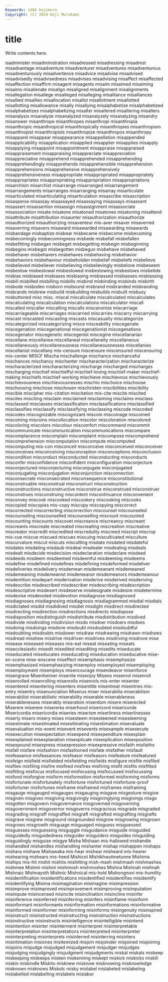 ```yaml
---
Keywords: 1484 kojimura
Copyright: (C) 2024 Koji Murakami
---
```


# title

Write contents here.



isadminister
misadministration misadressed misadressing misadrest misadvantage misadventure misadventurer misadventures misadventurous misadventurously
misadvertence misadvice misadvise misadvised misadvisedly misadvisedness misadvises misadvising misaffect misaffected
misaffection misaffirm misagent misagents misaim misaimed misaiming misaims misalienate misalign
misaligned misalignment misalignments misallegation misallege misalleged misalleging misalliance misalliances misallied
misallies misallocation misallot misallotment misallotted misallotting misallowance misally misallying misalphabetize
misalphabetized misalphabetizes misalphabetizing misalter misaltered misaltering misalters misanalysis misanalyze misanalyzed
misanalyzely misanalyzing misandry misanswer misanthrope misanthropes misanthropi misanthropia misanthropic misanthropical
misanthropically misanthropies misanthropism misanthropist misanthropists misanthropize misanthropos misanthropy misapparel misappear
misappearance misappellation misappended misapplicability misapplication misapplied misapplier misapplies misapply misapplying
misappoint misappointment misappraise misappraised misappraisement misappraising misappreciate misappreciation misappreciative misapprehend
misapprehended misapprehending misapprehendingly misapprehends misapprehensible misapprehension misapprehensions misapprehensive misapprehensively misapprehensiveness
misappropriate misappropriated misappropriately misappropriates misappropriating misappropriation misappropriations misarchism misarchist misarrange
misarranged misarrangement misarrangements misarranges misarranging misarray misarticulate misarticulated misarticulating misarticulation
misascribe misascription misasperse misassay misassayed misassaying misassays misassent misassert misassertion
misassign misassignment misassociate misassociation misate misatone misatoned misatones misatoning misattend
misattribute misattribution misaunter misauthorization misauthorize misauthorized misauthorizing misaventeur mis-aver misaver
misaverred misaverring misavers misaward misawarded misawarding misawards misbandage misbaptize misbear
misbecame misbecome misbecoming misbecomingly misbecomingness misbede misbefall misbefallen misbefitting misbegan
misbeget misbegetting misbegin misbeginning misbegins misbegot misbegotten misbegun misbehave misbehaved
misbehaver misbehavers misbehaves misbehaving misbehavior misbehaviors misbehaviour misbeholden misbelief misbeliefs
misbelieve misbelieved misbeliever misbelieving misbelievingly misbelove misbeseem misbestow misbestowal misbestowed
misbestowing misbestows misbetide misbias misbiased misbiases misbiasing misbiassed misbiasses misbiassing
misbill misbilled misbilling misbills misbind misbinding misbinds misbirth misbode misboden
misborn misbound misbrand misbranded misbranding misbrands misbrew misbuild misbuilding misbuilds
misbuilt misbusy misbuttoned misc misc. miscal miscalculate miscalculated miscalculates miscalculating
miscalculation miscalculations miscalculator miscall miscalled miscaller miscalling miscalls miscanonize miscarriage
miscarriageable miscarriages miscarried miscarries miscarry miscarrying miscast miscasted miscasting miscasts
miscasualty miscategorize miscategorized miscategorizing misce misceability miscegenate miscegenation miscegenational miscegenationist
miscegenations miscegenator miscegenetic miscegenist miscegine miscellanarian miscellane miscellanea miscellaneal miscellaneity
miscellaneous miscellaneously miscellaneousness miscellaneousnesses miscellanies miscellanist miscellany mis-censure miscensure miscensured
miscensuring mis-center MISCF Mischa mischallenge mischance mischanceful mischances mischancy mischanter
mischaracterization mischaracterize mischaracterized mischaracterizing mischarge mischarged mischarges mischarging mischief mischiefful
mischief-loving mischief-maker mischief-making mischiefs mischief-working mischieve mischievous mischievously mischievousness mischievousnesses
mischio mischoice mischoose mischoosing mischose mischosen mischristen miscibilities miscibility miscible
miscipher mis-citation miscitation mis-cite miscite miscited miscites misciting misclaim misclaimed
misclaiming misclaims misclass misclassed misclasses misclassification misclassifications misclassified misclassifies misclassify
misclassifying misclassing miscode miscoded miscodes miscognizable miscognizant miscoin miscoinage miscoined
miscoining miscoins miscollocation miscolor miscoloration miscolored miscoloring miscolors miscolour miscomfort
miscommand miscommit miscommunicate miscommunication miscommunications miscompare miscomplacence miscomplain miscomplaint miscompose
miscomprehend miscomprehension miscomputation miscompute miscomputed miscomputing mis-con misconceit misconceive misconceived
misconceiver misconceives misconceiving misconception misconceptions misconclusion miscondition misconduct misconducted misconducting
misconducts misconfer misconfidence misconfident misconfiguration misconjecture misconjectured misconjecturing misconjugate misconjugated
misconjugating misconjugation misconjunction misconnection misconsecrate misconsecrated misconsequence misconstitutional misconstruable misconstrual
misconstruct misconstruction misconstructions misconstructive misconstrue misconstrued misconstruer misconstrues misconstruing miscontent
miscontinuance misconvenient misconvey miscook miscooked miscookery miscooking miscooks miscopied miscopies
mis-copy miscopy miscopying miscorrect miscorrected miscorrecting miscorrection miscounsel miscounseled miscounseling
miscounselled miscounselling miscount miscounted miscounting miscounts miscovet miscreance miscreancy miscreant
miscreants miscreate miscreated miscreating miscreation miscreative miscreator miscredit miscredited miscredulity
miscreed miscript miscrop mis-cue miscue miscued miscues miscuing miscultivated misculture
miscurvature miscut miscuts miscutting misdate misdated misdateful misdates misdating misdaub
misdeal misdealer misdealing misdeals misdealt misdecide misdecision misdeclaration misdeclare misdeed
misdeeds misdeem misdeemed misdeemful misdeeming misdeems misdefine misdefined misdefines misdefining
misdeformed misdeliver misdeliveries misdelivery misdemean misdemeanant misdemeaned misdemeaning misdemeanist misdemeanor
misdemeanors misdemeanour misdentition misdepart misderivation misderive misderived misderiving misdescribe misdescribed
misdescriber misdescribing misdescription misdescriptive misdesert misdeserve misdesignate misdesire misdetermine misdevise
misdevoted misdevotion misdiagnose misdiagnosed misdiagnoses misdiagnosing misdiagnosis misdiagrammed misdial misdials
misdictated misdid misdidived misdiet misdight misdirect misdirected misdirecting misdirection misdirections
misdirects misdispose misdisposition misdistinguish misdistribute misdistribution misdived misdivide misdividing misdivision
misdo misdoer misdoers misdoes misdoing misdoings misdone misdoubt misdoubted misdoubtful
misdoubting misdoubts misdower misdraw misdrawing misdrawn misdraws misdread misdrew misdrive
misdriven misdrives misdriving misdrove mise misease miseased miseases mis-eat miseat
miseating miseats misecclesiastic misedit misedited misediting misedits miseducate miseducated miseducates
miseducating miseducation miseducative mise-en-scene mise-enscene miseffect misemphasis misemphasize misemphasized misemphasizing
misemploy misemployed misemploying misemployment misemploys misencourage misendeavor misenforce misengrave Misenheimer
misenite misenjoy Miseno misenrol misenroll misenrolled misenrolling misenrolls misenrols mis-enter
misenter misentered misentering misenters misentitle misentreat misentries mis-entry misentry misenunciation
Misenus miser miserabilia miserabilism miserabilist miserabilistic miserability miserable miserableness miserablenesses
miserably miseration miserdom misere miserected Miserere miserere misereres miserhood misericord
misericorde Misericordia misericordia miseries miserism miserliness miserlinesses miserly misers misery
mises misesteem misesteemed misesteeming misestimate misestimated misestimating misestimation misevaluate misevaluation
mis-event misevent misevents misexample misexecute misexecution misexpectation misexpend misexpenditure misexplain
misexplained misexplanation misexplicate misexplication misexposition misexpound misexpress misexpression misexpressive misfaith
misfaiths misfall misfare misfashion misfashioned misfate misfather misfault misfeasance misfeasances
misfeasor misfeasors misfeature misfeatured misfeign misfield misfielded misfielding misfields misfigure
misfile misfiled misfiles misfiling misfire misfired misfires misfiring misfit misfits
misfitted misfitting misfocus misfocused misfocusing misfocussed misfocussing misfond misforgive misform
misformation misformed misforming misforms misfortunate misfortunately misfortune misfortuned misfortune-proof misfortuner
misfortunes misframe misframed misframes misframing misgauge misgauged misgauges misgauging misgave
misgesture misgive misgiven misgives misgiving misgivingly misgivinglying misgivings misgo misgotten
misgovern misgovernance misgoverned misgoverning misgovernment misgovernor misgoverns misgracious misgrade misgraded
misgrading misgraff misgraffed misgraft misgrafted misgrafting misgrafts misgrave misgrew misground
misgrounded misgrow misgrowing misgrown misgrows misgrowth misguage misguaged misguess misguessed
misguesses misguessing misguggle misguidance misguide misguided misguidedly misguidedness misguider misguiders
misguides misguiding misguidingly misguise misgye Misha Mishaan mis-hallowed mishandle mishandled
mishandles mishandling mishanter mishap mishappen mishaps mishara mishave Mishawaka mis-hear
mishear misheard mis-hearer mishearing mishears mis-heed Mishicot Mishikhwutmetunne Mishima miships
mis-hit mishit mishits mishitting mish-mash mishmash mishmashes mishmee Mishmi mishmi
mishmosh mishmoshes Mishna Mishnah mishnah Mishnaic Mishnayoth Mishnic Mishnical mis-hold
Mishongnovi mis-humility misidentification misidentifications misidentified misidentifies misidentify misidentifying Misima misimagination
misimagine misimpression misimprove misimproved misimprovement misimproving misimputation misimpute misincensed misincite
misinclination misincline misinfer misinference misinferred misinferring misinfers misinflame misinform misinformant
misinformants misinformation misinformations misinformative misinformed misinformer misinforming misinforms misingenuity misinspired
misinstruct misinstructed misinstructing misinstruction misinstructions misinstructive misinstructs misintelligence misintelligible misintend
misintention misinter misinterment misinterpret misinterpretable misinterpretation misinterpretations misinterpreted misinterpreter misinterpreting
misinterprets misinterred misinterring misinters misintimation misiones misitemized misjoin misjoinder misjoined
misjoining misjoins misjudge misjudged misjudgement misjudger misjudges misjudging misjudgingly misjudgment
misjudgments miskal miskals miskeep miskeeping miskeeps misken miskenning miskept miskick
miskicks miskill miskin miskindle Miskito misknew misknow misknowing misknowledge misknown
misknows Miskolc misky mislabel mislabeled mislabeling mislabelled mislabelling mislabels mislabor
